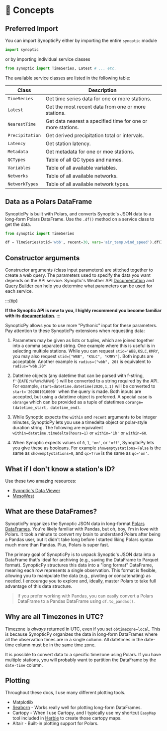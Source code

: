 # 🌳 Concepts

## Preferred Import

You can import SynopticPy either by importing the entire `synoptic` module

```python
import synoptic
```

or by importing individual service classes

```python
from synoptic import TimeSeries, Latest # ... etc.
```

The available service classes are listed in the following table:

| Class           | Description                                                 |
| --------------- | ----------------------------------------------------------- |
| `TimeSeries`    | Get time series data for one or more stations.              |
| `Latest`        | Get the most recent data from one or more stations.         |
| `NearestTime`   | Get data nearest a specified time for one or more stations. |
| `Precipitation` | Get derived precipitation total or intervals.               |
| `Latency`       | Get station latency.                                        |
| `Metadata`      | Get metadata for one or moe stations.                       |
| `QCTypes`       | Table of all QC types and names.                            |
| `Variables`     | Table of all available variables.                           |
| `Networks`      | Table of all available networks.                            |
| `NetworkTypes`  | Table of all available network types.                       |

## Data as a Polars DataFrame

SynopticPy is built with Polars, and converts Synoptic's JSON data to a long-form Polars DataFrame. Use the `.df()` method on a service class to get the data.

```python
from synoptic import TimeSeries

df = TimeSeries(stid='wbb', recent=30, vars='air_temp,wind_speed').df()
```

## Constructor arguments

Constructor arguments (class input parameters) are stitched together to create a web query. The parameters used to specify the data you want depends on the API service. Synoptic's Weather API [Documentation](https://docs.synopticdata.com/services/weather-data-api) and [Query Builder](https://demos.synopticdata.com/query-builder/index.html) can help you determine what parameters can be used for each service.

:::{tip}

**If the Synoptic API is new to you, I highly recommend you become familiar with its [documentation](https://docs.synopticdata.com/services/weather-data-api).**
:::

SynopticPy allows you to use more "Pythonic" input for these parameters. Pay attention to these SynopticPy extensions when requesting data:

1. Parameters may be given as lists or tuples, which are joined together into a comma separated string. One example where this is useful is in selecting multiple stations. While you can request `stid='WBB,KSLC,KMRY`, you may also request `stid=["WBB", "KSLC", "KMRY"]`. Both inputs are acceptable. Another example is `radius=("wbb", 20)` is equivalent to `radius="wbb,20"`

1. Datetime objects (any datetime that can be parsed with f-string, `f'{DATE:%Y%m%d%H%M}'`) will be converted to a string required by the API. For example, `start=datetime.datetime(2020,1,1)` will be converted to `start='202001010000'` when the query is made. Both inputs are accepted, but using a datetime object is preferred. A special case is `obrange` which can be provided as a tuple of datetimes `obrange=(datetime_start, datetime_end)`.

1. While Synoptic expects the `within` and `recent` arguments to be integer minutes, SynopticPy lets you use a timedelta object or polar-style duration string. The following are equivalent `within=datetime.timedelta(hours=1)` or `within='1h'` or `within=60`.

1. When Synoptic expects values of `0`, `1`, `'on'`, or `'off'`, SynopticPy lets you give these as booleans. For example `showemptystations=False` is the same as `showemptystations=0`, and `qc=True` is the same as `qc='on'`.

## What if I don't know a station's ID?

Use these two amazing resources:

- [Syonptic's Data Viewer](https://viewer.synopticdata.com/)
- [MesoWest](https://mesowest.utah.edu/)

## What are these DataFrames?

SynopticPy organizes the Synoptic JSON data in long-format [Polars DataFrames](https://docs.pola.rs/). You're likely familiar with Pandas, but oh, boy, I'm in love with Polars. It took a minute to convert my brain to understand Polars after being a Pandas user, but it didn't take long before I started liking Polars syntax much more than Pandas. Plus, Polars is super fast.

The primary goal of SynopticPy is to unpack Synoptic's JSON data into a DataFrame that's ideal for archiving (e.g., saving the DataFrame to Parquet format). SynopticPy structures this data into a "long format" DataFrame, meaning each row represents a single observation. This format is flexible, allowing you to manipulate the data (e.g., pivoting or concatenating) as needed. I encourage you to explore and, ideally, master Polars to take full advantage of this data structure.

> If you prefer working with Pandas, you can easily convert a Polars DataFrame to a Pandas DataFrame using `df.to_pandas()`.

## Why are all Timezones in UTC?

Timezone is _always_ returned in UTC, even if you set `obtimezone=local`. This is because SynopticPy organizes the data in long-form DataFrames where all the observation times are in a single column. All datetimes in the date-time column must be in the same time zone.

It is possible to convert data to a specific timezone using Polars. If you have multiple stations, you will probably want to partition the DataFrame by the `date-time` column.

## Plotting

Throughout these docs, I use many different plotting tools.

- Matplotlib
- [Seaborn](https://seaborn.pydata.org/tutorial/data_structure.html) - Works really well for plotting long-form DataFrames.
- Cartopy - When I use Cartopy, and I typically use my shortcut `EasyMap` tool included in [Herbie](https://github.com/blaylockbk/Herbie) to create those cartopy maps.
- Altair - Built-in plotting support for Polars.
